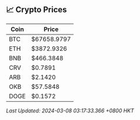 ## 📈 Crypto Prices

| Coin | Price |
| ---- | ----- |
| BTC | $67658.9797 |
| ETH | $3872.9326 |
| BNB | $466.3848 |
| CRV | $0.7891 |
| ARB | $2.1420 |
| OKB | $57.5848 |
| DOGE | $0.1572 |

_Last Updated: 2024-03-08 03:17:33.366 +0800 HKT_
